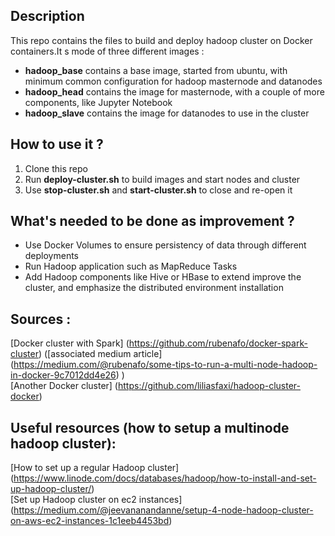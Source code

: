 ## Description
This repo contains the files to build and deploy hadoop cluster on Docker containers.It s mode of three different images :
* **hadoop_base** contains a base image, started from ubuntu, with minimum common configuration for hadoop masternode and datanodes
* **hadoop_head** contains the image for masternode, with a couple of more components, like Jupyter Notebook
* **hadoop_slave** contains the image for datanodes to use in the cluster

## How to use it ?
  1) Clone this repo
  2) Run **deploy-cluster.sh** to build images and start nodes and cluster
  3) Use **stop-cluster.sh** and **start-cluster.sh** to close and re-open it

## What's needed to be done as improvement ?
* Use Docker Volumes to ensure persistency of data through different deployments
* Run Hadoop application such as MapReduce Tasks
* Add Hadoop components like Hive or HBase to extend improve the cluster, and emphasize the distributed environment installation

## Sources : 
[Docker cluster with Spark] (https://github.com/rubenafo/docker-spark-cluster) ([associated medium article] (https://medium.com/@rubenafo/some-tips-to-run-a-multi-node-hadoop-in-docker-9c7012dd4e26) )  
[Another Docker cluster] (https://github.com/liliasfaxi/hadoop-cluster-docker)

## Useful resources (how to setup a multinode hadoop cluster):
[How to set up a regular Hadoop cluster] (https://www.linode.com/docs/databases/hadoop/how-to-install-and-set-up-hadoop-cluster/)  
[Set up Hadoop cluster on ec2 instances] (https://medium.com/@jeevananandanne/setup-4-node-hadoop-cluster-on-aws-ec2-instances-1c1eeb4453bd)

